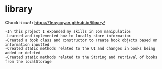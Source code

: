 # library

Check it out! : https://1nayeeyan.github.io/library/

	-In this project I expanded my skills in Dom manipulation
	-Learned and implemented how to locally store information
	-Created a book class and constructor to create book objects based on information inputted
	-Created static methods related to the UI and changes in books being added or deleted
	-Created static methods related to the Storing and retrieval of books from the localStorage


